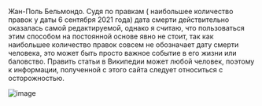 Жан-Поль Бельмондо.
Судя по правкам ( наибольшее количество правок у даты 6 сентября 2021 года) дата смерти действительно оказалась самой редактируемой, однако я считаю, что пользоваться этим способом на постоянной основе явно не стоит, так как наибольшее количество правок совсем не обозначает дату смерти человека, это может быть просто важное событие в его жизни или баловство. Править статьи в Википедии может любой человек, поэтому к информации, полученной с этого сайта следует относиться с осторожностью.

![image](https://user-images.githubusercontent.com/83460612/146192112-ed36e829-4b21-4e13-9c82-4bcff9250064.png)
